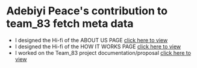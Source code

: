 # Adebiyi Peace's contribution to team_83 fetch meta data

- I designed the Hi-fi of the ABOUT US PAGE [click here to view](https://www.figma.com/file/KyMXrf2whjJerytHr8occj/Meta-Data-Website?node-id=478%3A9365)
- I designed the Hi-fi of the HOW IT WORKS PAGE [click here to view](https://www.figma.com/file/KyMXrf2whjJerytHr8occj/Meta-Data-Website?node-id=478%3A9571)
- I worked on the Team_83 project documentation/proposal [click here to view](https://docs.google.com/document/d/1iO5DJ0660OWALubT_TqLcm7c6P5CfoTd4psEP7aX9NA/edit?usp=drivesdk)
